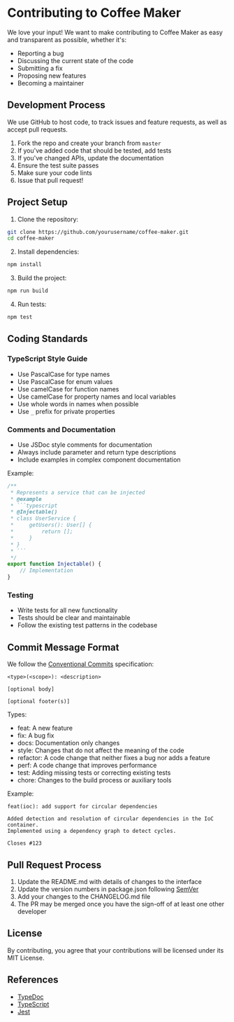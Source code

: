 # Contributing to Coffee Maker

We love your input! We want to make contributing to Coffee Maker as easy and transparent as possible, whether it's:

- Reporting a bug
- Discussing the current state of the code
- Submitting a fix
- Proposing new features
- Becoming a maintainer

## Development Process

We use GitHub to host code, to track issues and feature requests, as well as accept pull requests.

1. Fork the repo and create your branch from `master`
2. If you've added code that should be tested, add tests
3. If you've changed APIs, update the documentation
4. Ensure the test suite passes
5. Make sure your code lints
6. Issue that pull request!

## Project Setup

1. Clone the repository:
```bash
git clone https://github.com/yourusername/coffee-maker.git
cd coffee-maker
```

2. Install dependencies:
```bash
npm install
```

3. Build the project:
```bash
npm run build
```

4. Run tests:
```bash
npm test
```

## Coding Standards

### TypeScript Style Guide

- Use PascalCase for type names
- Use PascalCase for enum values
- Use camelCase for function names
- Use camelCase for property names and local variables
- Use whole words in names when possible
- Use `_` prefix for private properties

### Comments and Documentation

- Use JSDoc style comments for documentation
- Always include parameter and return type descriptions
- Include examples in complex component documentation

Example:
```typescript
/**
 * Represents a service that can be injected
 * @example
 * ```typescript
 * @Injectable()
 * class UserService {
 *     getUsers(): User[] {
 *         return [];
 *     }
 * }
 * ```
 */
export function Injectable() {
    // Implementation
}
```

### Testing

- Write tests for all new functionality
- Tests should be clear and maintainable
- Follow the existing test patterns in the codebase

## Commit Message Format

We follow the [Conventional Commits](https://www.conventionalcommits.org/) specification:

```
<type>(<scope>): <description>

[optional body]

[optional footer(s)]
```

Types:
- feat: A new feature
- fix: A bug fix
- docs: Documentation only changes
- style: Changes that do not affect the meaning of the code
- refactor: A code change that neither fixes a bug nor adds a feature
- perf: A code change that improves performance
- test: Adding missing tests or correcting existing tests
- chore: Changes to the build process or auxiliary tools

Example:
```
feat(ioc): add support for circular dependencies

Added detection and resolution of circular dependencies in the IoC container.
Implemented using a dependency graph to detect cycles.

Closes #123
```

## Pull Request Process

1. Update the README.md with details of changes to the interface
2. Update the version numbers in package.json following [SemVer](http://semver.org/)
3. Add your changes to the CHANGELOG.md file
4. The PR may be merged once you have the sign-off of at least one other developer

## License

By contributing, you agree that your contributions will be licensed under its MIT License.

## References

- [TypeDoc](https://typedoc.org/)
- [TypeScript](https://www.typescriptlang.org/docs/)
- [Jest](https://jestjs.io/docs/getting-started)